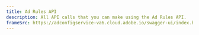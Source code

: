 ```yaml
---
title: Ad Rules API
description: All API calls that you can make using the Ad Rules API.
frameSrc: https://adconfigservice-va6.cloud.adobe.io/swagger-ui/index.html#/Ad%20Rules%20API
---
```

